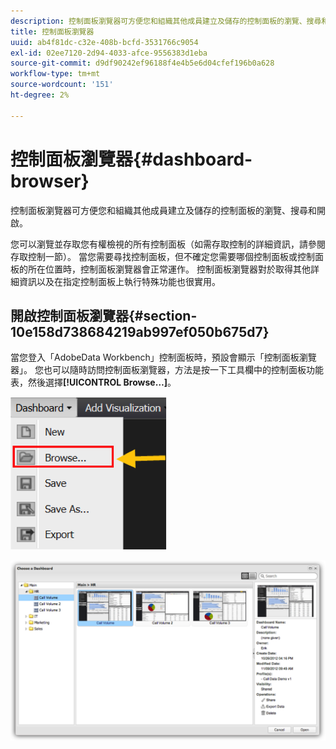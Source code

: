 ```yaml
---
description: 控制面板瀏覽器可方便您和組織其他成員建立及儲存的控制面板的瀏覽、搜尋和開啟。
title: 控制面板瀏覽器
uuid: ab4f81dc-c32e-408b-bcfd-3531766c9054
exl-id: 02ee7120-2d94-4033-afce-9556383d1eba
source-git-commit: d9df90242ef96188f4e4b5e6d04cfef196b0a628
workflow-type: tm+mt
source-wordcount: '151'
ht-degree: 2%

---
```


# 控制面板瀏覽器{#dashboard-browser}

控制面板瀏覽器可方便您和組織其他成員建立及儲存的控制面板的瀏覽、搜尋和開啟。

您可以瀏覽並存取您有權檢視的所有控制面板（如需存取控制的詳細資訊，請參閱存取控制一節）。 當您需要尋找控制面板，但不確定您需要哪個控制面板或控制面板的所在位置時，控制面板瀏覽器會正常運作。 控制面板瀏覽器對於取得其他詳細資訊以及在指定控制面板上執行特殊功能也很實用。

## 開啟控制面板瀏覽器{#section-10e158d738684219ab997ef050b675d7}

當您登入「AdobeData Workbench」控制面板時，預設會顯示「控制面板瀏覽器」。 您也可以隨時訪問控制面板瀏覽器，方法是按一下工具欄中的控制面板功能表，然後選擇&#x200B;**[!UICONTROL Browse…]**。

![](assets/browse.png)

![](assets/choose_a_dashboard.png)
